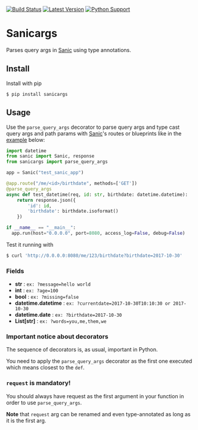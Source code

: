 [![Build Status](https://travis-ci.org/trustpilot/python-sanicargs.svg?branch=master)](https://travis-ci.org/trustpilot/python-sanicargs) [![Latest Version](https://img.shields.io/pypi/v/sanicargs.svg)](https://pypi.python.org/pypi/sanicargs) [![Python Support](https://img.shields.io/pypi/pyversions/sanicargs.svg)](https://pypi.python.org/pypi/sanicargs)

# Sanicargs
Parses query args in [Sanic](https://github.com/channelcat/sanic) using type annotations.

## Install
Install with pip
```
$ pip install sanicargs
```

## Usage

Use the `parse_query_args` decorator to parse query args and type cast query args and path params with [Sanic](https://github.com/channelcat/sanic)'s routes or blueprints like in the [example](https://github.com/trustpilot/python-sanicargs/tree/master/examples/simple.py) below:

```python
import datetime
from sanic import Sanic, response
from sanicargs import parse_query_args

app = Sanic("test_sanic_app")

@app.route("/me/<id>/birthdate", methods=['GET'])
@parse_query_args
async def test_datetime(req, id: str, birthdate: datetime.datetime):
    return response.json({
        'id': id, 
        'birthdate': birthdate.isoformat()
    })

if __name__ == "__main__":
  app.run(host="0.0.0.0", port=8080, access_log=False, debug=False)
```

Test it running with 
```bash
$ curl 'http://0.0.0.0:8080/me/123/birthdate?birthdate=2017-10-30'
```

### Fields

* **str** : `ex: ?message=hello world`
* **int** : `ex: ?age=100`
* **bool** : `ex: ?missing=false`
* **datetime.datetime** : `ex: ?currentdate=2017-10-30T10:10:30 or 2017-10-30`
* **datetime.date** : `ex: ?birthdate=2017-10-30`
* **List[str]** : `ex: ?words=you,me,them,we`

### Important notice about decorators

The sequence of decorators is, as usual, important in Python.

You need to apply the `parse_query_args` decorator as the first one executed which means closest to the `def`.

### `request` is mandatory!

You should always have request as the first argument in your function in order to use `parse_query_args`.

**Note** that `request` arg can be renamed and even type-annotated as long as it is the first arg.
